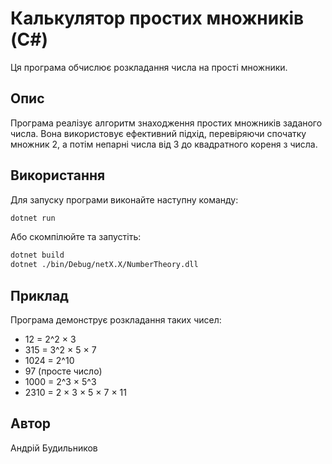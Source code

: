 # Калькулятор простих множників (C#)

Ця програма обчислює розкладання числа на прості множники.

## Опис

Програма реалізує алгоритм знаходження простих множників заданого числа. Вона використовує ефективний підхід, перевіряючи спочатку множник 2, а потім непарні числа від 3 до квадратного кореня з числа.

## Використання

Для запуску програми виконайте наступну команду:

```bash
dotnet run
```

Або скомпілюйте та запустіть:

```bash
dotnet build
dotnet ./bin/Debug/netX.X/NumberTheory.dll
```

## Приклад

Програма демонструє розкладання таких чисел:
- 12 = 2^2 × 3
- 315 = 3^2 × 5 × 7
- 1024 = 2^10
- 97 (просте число)
- 1000 = 2^3 × 5^3
- 2310 = 2 × 3 × 5 × 7 × 11

## Автор

Андрій Будильников